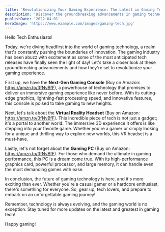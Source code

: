 ```yaml
---
title: 'Revolutionizing Your Gaming Experience: The Latest in Gaming Tech Unveiled!'
description: 'Discover the groundbreaking advancements in gaming technology that are set to redefine your gaming experience.'
publishDate: '2022-04-01'
heroImage: 'https://www.example.com/images/gaming-tech.jpg'
---
```


Hello Tech Enthusiasts!

Today, we're diving headfirst into the world of gaming technology, a realm that's constantly pushing the boundaries of innovation. The gaming industry has been abuzz with excitement as some of the most anticipated tech releases have finally seen the light of day! Let's take a closer look at these groundbreaking advancements and how they're set to revolutionize your gaming experience.

First up, we have the **Next-Gen Gaming Console** (Buy on Amazon: https://amzn.to/3fNvBfF), a powerhouse of technology that promises to deliver an immersive gaming experience like never before. With its cutting-edge graphics, lightning-fast processing speed, and innovative features, this console is poised to take gaming to new heights.

Next, let's talk about the **Virtual Reality Headset** (Buy on Amazon: https://amzn.to/3fNvBfF). This incredible piece of tech is not just a gadget; it's a portal to another world. The immersive 3D experience it offers is like stepping into your favorite game. Whether you're a gamer or simply looking for a unique and thrilling way to explore new worlds, this VR headset is a must-have.

Lastly, let's not forget about the **Gaming PC** (Buy on Amazon: https://amzn.to/3fNvBfF). For those who demand the ultimate in gaming performance, this PC is a dream come true. With its high-performance graphics card, powerful processor, and large memory, it can handle even the most demanding games with ease.

In conclusion, the future of gaming technology is here, and it's more exciting than ever. Whether you're a casual gamer or a hardcore enthusiast, there's something for everyone. So, gear up, tech lovers, and prepare to embark on an unforgettable gaming journey!

Remember, technology is always evolving, and the gaming world is no exception. Stay tuned for more updates on the latest and greatest in gaming tech!

Happy gaming!